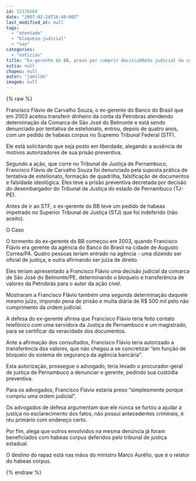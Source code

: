 ```yaml
---
id: 12376668
date: "2007-02-24T16:40:00Z"
last_modified_at: null
tags:
  - "atentado"
  - "bloqueio-judicial"
  - "sao"
categories:
  - "noticias"
title: "Ex-gerente do BB, preso por cumprir decis\u00e3o judicial da comarca de S\u00e3o Jos\u00e9 do Belmonte, tenta sair da pris\u00e3o"
sutia: null
chapeu: null
autor: "jamildo"
imagem: null
---
```

{% raw %}
<p>Francisco Fl&aacute;vio de Carvalho Souza, o ex-gerente do Banco do Brasil que em 2003 aceitou transferir dinheiro da conta da Petrobras atendendo determina&ccedil;&atilde;o da Comarca de S&atilde;o Jos&eacute; do Belmonte e est&aacute; sendo denunciado por tentativa de estelionato, entrou, depois de quatro anos, com um pedido de habeas corpus no Supremo Tribunal Federal (STF).</p>
<p>Ele est&aacute; solicitando que seja posto em liberdade, alegando a aus&ecirc;ncia de motivos autorizadores de sua pris&atilde;o preventiva.</p>
<p>Segundo a a&ccedil;&atilde;o, que corre no Tribunal de Justi&ccedil;a de Pernambuco, Francisco Fl&aacute;vio de Carvalho Souza foi denunciado pela suposta pr&aacute;tica de tentativa de estelionato, forma&ccedil;&atilde;o de quadrilha, falsifica&ccedil;&atilde;o de documentos e falsidade ideol&oacute;gica. Eles teve a pris&atilde;o preventiva decretada por decis&atilde;o do desembargador do Tribunal de Justi&ccedil;a do estado de Pernambuco (TJ-PE).</p>
<p>Antes de ir ao STF, o ex-gerente do BB teve um pedido de habeas impetrado no Superior Tribunal de Justi&ccedil;a (STJ) que foi indeferido (n&atilde;o aceito).</p>
<p>O Caso</p>
<p>O tormento do ex-gerente do BB come&ccedil;ou em 2003, quando Francisco Fl&aacute;vio era gerente da ag&ecirc;ncia do Banco do Brasil na cidade de Augusto Correa/PA. Quatro pessoas teriam entrado na ag&ecirc;ncia - uma dizendo ser oficial de justi&ccedil;a, e outra afirmando ser ju&iacute;za de direito.</p>
<p>Eles teriam apresentado a Francisco Fl&aacute;vio uma decis&atilde;o judicial da comarca de S&atilde;o Jos&eacute; do Belmonte/PE, determinando o bloqueio e transfer&ecirc;ncia de valores da Petrobr&aacute;s para o autor da a&ccedil;&atilde;o c&iacute;vel.</p>
<p>Mostraram a Francisco Fl&aacute;vio tamb&eacute;m uma segunda determina&ccedil;&atilde;o daquele mesmo ju&iacute;zo, impondo pena de pris&atilde;o e multa di&aacute;ria de R$ 500 mil pelo n&atilde;o cumprimento da ordem judicial.</p>
<p>A defesa do ex-gerente afirma que Francisco Fl&aacute;vio teria feito contato telef&ocirc;nico com uma servidora da Justi&ccedil;a de Pernambuco e um magistrado, para se certificar da veracidade dos documentos.</p>
<p>Ante a afirma&ccedil;&atilde;o dos consultados, Francisco Fl&aacute;vio teria autorizado a transfer&ecirc;ncia dos valores, que n&atilde;o chegou a se concretizar &ldquo;em fun&ccedil;&atilde;o de bloqueio do sistema de seguran&ccedil;a da ag&ecirc;ncia banc&aacute;ria&rdquo;.</p>
<p>Esta autoriza&ccedil;&atilde;o, prossegue o advogado, teria levado o procurador-geral de justi&ccedil;a de Pernambuco a denunciar o gerente, pedindo sua cust&oacute;dia preventiva.</p>
<p>Para os advogados, Francisco Fl&aacute;vio estaria preso &ldquo;simplesmente porque cumpriu uma ordem judicial&rdquo;.</p>
<p>Os advogados de defesa argumentam que ele nunca se furtou a ajudar a justi&ccedil;a no esclarecimento dos fatos, n&atilde;o possui antecedentes criminais, &eacute; r&eacute;u prim&aacute;rio com endere&ccedil;o certo.</p>
<p>Por fim, alega que outros envolvidos na mesma den&uacute;ncia j&aacute; foram beneficiados com habeas corpus deferidos pelo tribunal de justi&ccedil;a estadual.</p>
<p>O destino do rapaz est&aacute; nas m&atilde;os do ministro Marco Aur&eacute;lio, que &eacute; o relator do habeas corpus.</p>
{% endraw %}